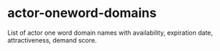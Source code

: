 # actor-oneword-domains
List of actor one word domain names with availability, expiration date, attractiveness, demand score.
